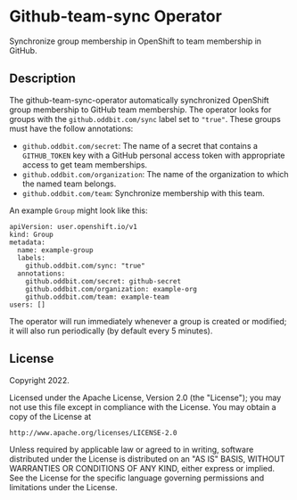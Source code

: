 # Github-team-sync Operator

Synchronize group membership in OpenShift to team membership in GitHub.

## Description

The github-team-sync-operator automatically synchronized OpenShift group membership to GitHub team membership. The operator looks for groups with the `github.oddbit.com/sync` label set to `"true"`. These groups must have the follow annotations:

- `github.oddbit.com/secret`: The name of a secret that contains a `GITHUB_TOKEN` key with a GitHub personal access token with appropriate access to get team memberships.
- `github.oddbit.com/organization`: The name of the organization to which the named team belongs.
- `github.oddbit.com/team`: Synchronize membership with this team.

An example `Group` might look like this:

```
apiVersion: user.openshift.io/v1
kind: Group
metadata:
  name: example-group
  labels:
    github.oddbit.com/sync: "true"
  annotations:
    github.oddbit.com/secret: github-secret
    github.oddbit.com/organization: example-org
    github.oddbit.com/team: example-team
users: []
```

The operator will run immediately whenever a group is created or modified; it will also run periodically (by default every 5 minutes).

## License

Copyright 2022.

Licensed under the Apache License, Version 2.0 (the "License");
you may not use this file except in compliance with the License.
You may obtain a copy of the License at

    http://www.apache.org/licenses/LICENSE-2.0

Unless required by applicable law or agreed to in writing, software
distributed under the License is distributed on an "AS IS" BASIS,
WITHOUT WARRANTIES OR CONDITIONS OF ANY KIND, either express or implied.
See the License for the specific language governing permissions and
limitations under the License.

